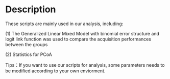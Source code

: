 #   Description





These scripts are mainly used in our analysis, including: 

(1) The Generalized Linear Mixed Model with binomial error structure and logit link function was used to compare the acquisition performances between the groups

(2) Statistics for PCoA

Tips：If you want to use our scripts for analysis, some parameters needs to be modified according to your own enviorment.

